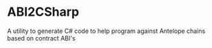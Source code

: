# ABI2CSharp
A utility to generate C# code to help program against Antelope chains based on contract ABI's
